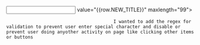 <td>
                                                <input type="text" id="tab1Title{{row.SRNO}}" name="NEW_TITLE"
                                                       class="form-control"
                                                       <%--ng-blur="configLiabilities.checkDuplicate(row.SRNO,1)"--%>
                                                       value="{{row.NEW_TITLE}}" maxlength="99">
                                            </td>


                                            I wanted to add the regex for validation to prevent user enter special character and disable or prevent user doing anyother activity on page like clicking other items or buttons
